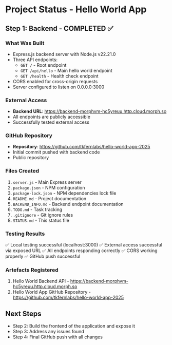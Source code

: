 # Project Status - Hello World App

## Step 1: Backend - COMPLETED ✅

### What Was Built
- Express.js backend server with Node.js v22.21.0
- Three API endpoints:
  - `GET /` - Root endpoint
  - `GET /api/hello` - Main hello world endpoint
  - `GET /health` - Health check endpoint
- CORS enabled for cross-origin requests
- Server configured to listen on 0.0.0.0:3000

### External Access
- **Backend URL**: https://backend-morphvm-hc5yreuu.http.cloud.morph.so
- All endpoints are publicly accessible
- Successfully tested external access

### GitHub Repository
- **Repository**: https://github.com/tkfernlabs/hello-world-app-2025
- Initial commit pushed with backend code
- Public repository

### Files Created
1. `server.js` - Main Express server
2. `package.json` - NPM configuration
3. `package-lock.json` - NPM dependencies lock file
4. `README.md` - Project documentation
5. `BACKEND_INFO.md` - Backend endpoint documentation
6. `TODO.md` - Task tracking
7. `.gitignore` - Git ignore rules
8. `STATUS.md` - This status file

### Testing Results
✅ Local testing successful (localhost:3000)
✅ External access successful via exposed URL
✅ All endpoints responding correctly
✅ CORS working properly
✅ GitHub push successful

### Artefacts Registered
1. Hello World Backend API - https://backend-morphvm-hc5yreuu.http.cloud.morph.so
2. Hello World App GitHub Repository - https://github.com/tkfernlabs/hello-world-app-2025

## Next Steps
- Step 2: Build the frontend of the application and expose it
- Step 3: Address any issues found
- Step 4: Final GitHub push with all changes

